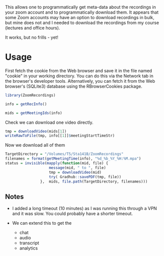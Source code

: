 
This allows one to programmatically get meta-data about the recordings
in your zoom account and to programmatically download them.
It appears that some Zoom accounts may have an option to download  recordings in bulk, but mine
does not and I needed to download the recordings from my course (lectures and office hours).

It works, but no frills - yet!


# Usage

First fetch the cookie from the Web browser and save it in the file named "cookie" in your working
directory.
You can do this via the Network tab in the browser's developer tools.
Alternatively, you can fetch it from the Web browser's (SQLite3) database using the RBrowserCookies package.


```r
library(ZoomRecordings)

info = getRecInfo()
```

```r
mids = getMeetingIds(info)
```

Check we can download one video directly.
```r
tmp = downloadVideo(mids[1])
writeRawToFile(tmp, info[[1]]$meetingStartTimeStr)
```


Now we download all of them
```r
TargetDirectory = "/Volumes/T5/Sta141B/ZoomRecordings"
filenames = format(getMeetingTime(info), "%d_%b_%Y_%H:%M.mpa")
status = invisible(mapply(function(mid, file) {
                    message(mid, " to ", file)
                    tmp = downloadVideo(mid)
                    try( Gradhub::savePDF(tmp, file))
                },  mids, file.path(TargetDirectory, filenames)))
```



## Notes

+ I added a long timeout (10 minutes) as I was running this through a VPN and it was slow.  You
  could probably have a shorter timeout.
  
+ We can extend this to get the 
   + chat
   + audio
   + transcript
   + analytics
